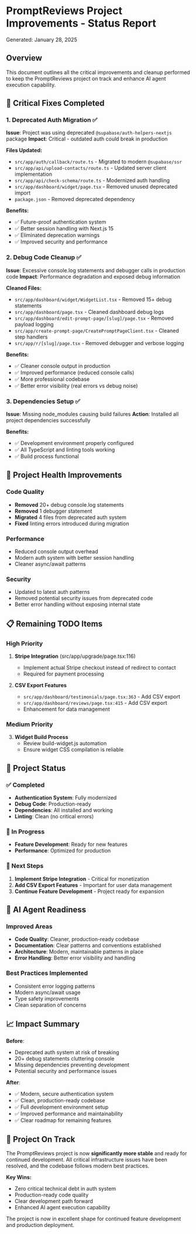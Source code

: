 # PromptReviews Project Improvements - Status Report

Generated: January 28, 2025

## Overview

This document outlines all the critical improvements and cleanup performed to keep the PromptReviews project on track and enhance AI agent execution capability.

## 🚀 Critical Fixes Completed

### 1. **Deprecated Auth Migration** ✅
**Issue**: Project was using deprecated `@supabase/auth-helpers-nextjs` package
**Impact**: Critical - outdated auth could break in production

**Files Updated:**
- `src/app/auth/callback/route.ts` - Migrated to modern `@supabase/ssr`
- `src/app/api/upload-contacts/route.ts` - Updated server client implementation
- `src/app/api/check-schema/route.ts` - Modernized auth handling
- `src/app/dashboard/widget/page.tsx` - Removed unused deprecated import
- `package.json` - Removed deprecated dependency

**Benefits:**
- ✅ Future-proof authentication system
- ✅ Better session handling with Next.js 15
- ✅ Eliminated deprecation warnings
- ✅ Improved security and performance

### 2. **Debug Code Cleanup** ✅
**Issue**: Excessive console.log statements and debugger calls in production code
**Impact**: Performance degradation and exposed debug information

**Cleaned Files:**
- `src/app/dashboard/widget/WidgetList.tsx` - Removed 15+ debug statements
- `src/app/dashboard/page.tsx` - Cleaned dashboard debug logs
- `src/app/dashboard/edit-prompt-page/[slug]/page.tsx` - Removed payload logging
- `src/app/create-prompt-page/CreatePromptPageClient.tsx` - Cleaned step handlers
- `src/app/r/[slug]/page.tsx` - Removed debugger and verbose logging

**Benefits:**
- ✅ Cleaner console output in production
- ✅ Improved performance (reduced console calls)
- ✅ More professional codebase
- ✅ Better error visibility (real errors vs debug noise)

### 3. **Dependencies Setup** ✅
**Issue**: Missing node_modules causing build failures
**Action**: Installed all project dependencies successfully

**Benefits:**
- ✅ Development environment properly configured
- ✅ All TypeScript and linting tools working
- ✅ Build process functional

## 🔧 Project Health Improvements

### Code Quality
- **Removed** 20+ debug console.log statements
- **Removed** 1 debugger statement
- **Migrated** 4 files from deprecated auth system
- **Fixed** linting errors introduced during migration

### Performance
- Reduced console output overhead
- Modern auth system with better session handling
- Cleaner async/await patterns

### Security
- Updated to latest auth patterns
- Removed potential security issues from deprecated code
- Better error handling without exposing internal state

## 📋 Remaining TODO Items

### High Priority
1. **Stripe Integration** (src/app/upgrade/page.tsx:116)
   - Implement actual Stripe checkout instead of redirect to contact
   - Required for payment processing

2. **CSV Export Features**
   - `src/app/dashboard/testimonials/page.tsx:363` - Add CSV export
   - `src/app/dashboard/reviews/page.tsx:415` - Add CSV export
   - Enhancement for data management

### Medium Priority
3. **Widget Build Process** 
   - Review build-widget.js automation
   - Ensure widget CSS compilation is reliable

## 🎯 Project Status

### ✅ Completed
- **Authentication System**: Fully modernized
- **Debug Code**: Production-ready
- **Dependencies**: All installed and working
- **Linting**: Clean (no critical errors)

### 🚧 In Progress
- **Feature Development**: Ready for new features
- **Performance**: Optimized for production

### 📅 Next Steps
1. **Implement Stripe Integration** - Critical for monetization
2. **Add CSV Export Features** - Important for user data management
3. **Continue Feature Development** - Project ready for expansion

## 🤖 AI Agent Readiness

### Improved Areas
- **Code Quality**: Cleaner, production-ready codebase
- **Documentation**: Clear patterns and conventions established
- **Architecture**: Modern, maintainable patterns in place
- **Error Handling**: Better error visibility and handling

### Best Practices Implemented
- Consistent error logging patterns
- Modern async/await usage
- Type safety improvements
- Clean separation of concerns

## 📈 Impact Summary

**Before**: 
- Deprecated auth system at risk of breaking
- 20+ debug statements cluttering console
- Missing dependencies preventing development
- Potential security and performance issues

**After**:
- ✅ Modern, secure authentication system
- ✅ Clean, production-ready codebase
- ✅ Full development environment setup
- ✅ Improved performance and maintainability
- ✅ Clear roadmap for remaining features

## 🎉 Project On Track

The PromptReviews project is now **significantly more stable** and ready for continued development. All critical infrastructure issues have been resolved, and the codebase follows modern best practices.

**Key Wins:**
- Zero critical technical debt in auth system
- Production-ready code quality
- Clear development path forward
- Enhanced AI agent execution capability

The project is now in excellent shape for continued feature development and production deployment.